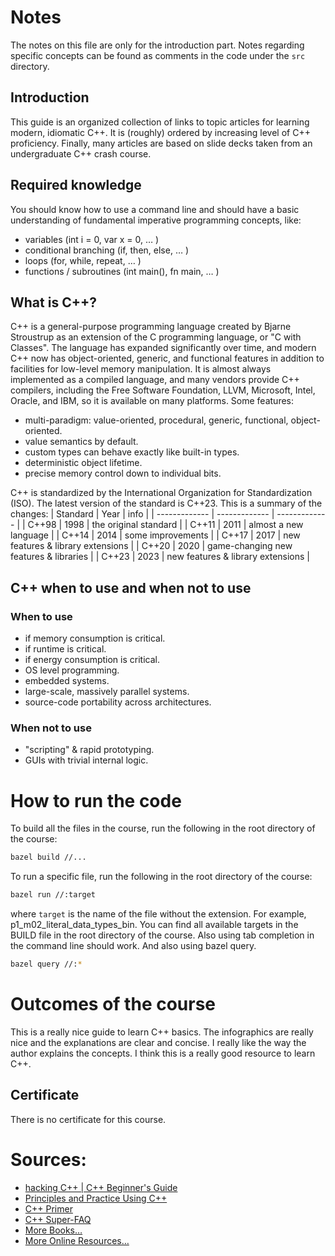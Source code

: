 # Notes

The notes on this file are only for the introduction part. Notes regarding specific concepts can be found as comments in the code under the `src` directory.

## Introduction

This guide is an organized collection of links to topic articles for learning modern, idiomatic C++. It is (roughly) ordered by increasing level of C++ proficiency. Finally, many articles are based on slide decks taken from an undergraduate C++ crash course.

## Required knowledge

You should know how to use a command line and should have a basic understanding of fundamental imperative programming concepts, like:

- variables (int i = 0, var x = 0, … )
- conditional branching (if, then, else, … )
- loops (for, while, repeat, … )
- functions / subroutines (int main(), fn main, … )

## What is C++?

C++ is a general-purpose programming language created by Bjarne Stroustrup as an extension of the C programming language, or "C with Classes". The language has expanded significantly over time, and modern C++ now has object-oriented, generic, and functional features in addition to facilities for low-level memory manipulation. It is almost always implemented as a compiled language, and many vendors provide C++ compilers, including the Free Software Foundation, LLVM, Microsoft, Intel, Oracle, and IBM, so it is available on many platforms. Some features:

- multi-paradigm: value-oriented, procedural, generic, functional, object-oriented.
- value semantics by default.
- custom types can behave exactly like built-in types.
- deterministic object lifetime.
- precise memory control down to individual bits.

C++ is standardized by the International Organization for Standardization (ISO). The latest version of the standard is C++23. This is a summary of the changes:
| Standard | Year | info |
| ------------- | ------------- | ------------- |
| C++98 | 1998 | the original standard |
| C++11 | 2011 | almost a new language |
| C++14 | 2014 | some improvements |
| C++17 | 2017 | new features & library extensions |
| C++20 | 2020 | game-changing new features & libraries |
| C++23 | 2023 | new features & library extensions |

## C++ when to use and when not to use

### When to use

- if memory consumption is critical.
- if runtime is critical.
- if energy consumption is critical.
- OS level programming.
- embedded systems.
- large-scale, massively parallel systems.
- source-code portability across architectures.

### When not to use

- "scripting" & rapid prototyping.
- GUIs with trivial internal logic.

# How to run the code

To build all the files in the course, run the following in the root directory of the course:

```bash
bazel build //...
```

To run a specific file, run the following in the root directory of the course:

```bash
bazel run //:target
```

where `target` is the name of the file without the extension. For example, p1_m02_literal_data_types_bin.
You can find all available targets in the BUILD file in the root directory of the course. Also using tab completion in the command line should work. And also using bazel query.

```bash
bazel query //:*
```

# Outcomes of the course

This is a really nice guide to learn C++ basics. The infographics are really nice and the explanations are clear and concise. I really like the way the author explains the concepts. I think this is a really good resource to learn C++.

## Certificate

There is no certificate for this course.

# Sources:

- [hacking C++ | C++ Beginner's Guide](https://hackingcpp.com/cpp/beginners_guide.html)
- [Principles and Practice Using C++](https://www.amazon.com/Programming-Principles-Practice-Using-2nd/dp/0321992784/ref=sr_1_1?crid=3KQ1CW1RG41WP&keywords=programming+principles+and+practice+using+c%2B%2B&qid=1569486163&s=gateway&sprefix=principles+and+practice+of+using+c%2B%2B%2Caps%2C210&sr=8-1)
- [C++ Primer](https://www.amazon.com/Primer-5th-Stanley-B-Lippman/dp/0321714113)
- [C++ Super-FAQ](https://isocpp.org/wiki/faq)
- [More Books…](https://hackingcpp.com/cpp/books.html)
- [More Online Resources…](https://hackingcpp.com/dev/web_learning.html)
